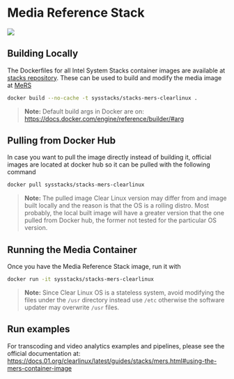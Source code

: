 # Media Reference Stack
[![](https://images.microbadger.com/badges/image/sysstacks/mers-clearlinux.svg)](https://microbadger.com/images/sysstacks/mers-clearlinux "Get your own image badge on microbadger.com")

## Building Locally

The Dockerfiles for all Intel System Stacks container images are available at
[stacks repository](https://github.com/intel/stacks). These can be used to
build and modify the media image at [MeRS](https://github.com/intel/stacks/tree/master/mers/deprecated/clearlinux)

```bash
docker build --no-cache -t sysstacks/stacks-mers-clearlinux .
```

> **Note:**
     Default build args in Docker are on: https://docs.docker.com/engine/reference/builder/#arg

## Pulling from Docker Hub

In case you want to pull the image directly instead of building it, official
images are located at docker hub so it can be pulled with the following command

```bash
docker pull sysstacks/stacks-mers-clearlinux
```

> **Note:**
     The pulled image Clear Linux version may differ from and image built
     locally and the reason is that the OS is a rolling distro. Most
     probably, the local built image will have a greater version that the one
     pulled from Docker hub, the former not tested for the particular OS version.

## Running the Media Container

Once you have the Media Reference Stack image, run it with

```bash
docker run -it sysstacks/stacks-mers-clearlinux
```

> **Note:**
    Since Clear Linux OS is a stateless system, avoid modifying the
    files under the `/usr` directory instead use `/etc` otherwise the software
    updater may overwrite `/usr` files.

## Run examples

For transcoding and video analytics examples and pipelines, please see the
official documentation at: https://docs.01.org/clearlinux/latest/guides/stacks/mers.html#using-the-mers-container-image
